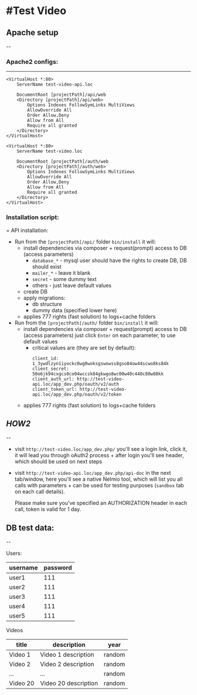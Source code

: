 #Test Video
======

## Apache setup
--

### Apache2 configs:
------
```
<VirtualHost *:80>
    ServerName test-video-api.loc

    DocumentRoot [projectPath]/api/web
    <Directory [projectPath]/api/web>
        Options Indexes FollowSymLinks MultiViews
        AllowOverride All
        Order Allow,Deny
        Allow from All
        Require all granted
    </Directory>
</VirtualHost>

<VirtualHost *:80>
    ServerName test-video.loc

    DocumentRoot [projectPath]/auth/web
    <Directory [projectPath]/auth/web>
        Options Indexes FollowSymLinks MultiViews
        AllowOverride All
        Order Allow,Deny
        Allow from All
        Require all granted
    </Directory>
</VirtualHost>
```

### Installation script:
=
API installation:
* Run from the `[projectPath]/api/` folder `bin/install` it will:
    * install dependencies via composer + request(prompt) access to DB (access parameters)
      * `database_*` - mysql user should have the rights to create DB, DB should exist
      * `mailer_*` - leave it blank
      * `secret` - some dummy text
      * others - just leave default values
    * create DB
    * apply migrations:
      * db structure
      * dummy data (specified lower here)
    * applies 777 rights (fast solution) to logs+cache folders
* Run from the `[projectPath]/auth/` folder `bin/install` it will:
    * install dependencies via composer + request(prompt) access to DB (access parameters)
      just click `Enter` on each parameter, to use default values
      * critical values are (they are set by default):
        ```
        client_id: 1_3ywdlzyn1iyockc0wg0woksgswowss8gso84ow44scwo8ks84k
        client_secret: 50o6jk94cxgcs0co04wccsk84gkwgo8wc00w40c440c80w88kk
        client_auth_url: http://test-video-api.loc/app_dev.php/oauth/v2/auth
        client_token_url: http://test-video-api.loc/app_dev.php/oauth/v2/token
        ```
    * applies 777 rights (fast solution) to logs+cache folders
  
  
## _HOW2_
--
* visit `http://test-video.loc/app_dev.php/` you'll see a login link, click it,
  it will lead you through oAuth2 process + after login you'll see
  header, which should be used on next steps
* visit `http://test-video-api.loc/app_dev.php/api-doc` in the next tab/window,
  here you'll see a native Nelmio tool, which will list you all calls with
  parameters + can be used for testing purposes (`sandbox` tab on each call
  details).
  
  Please make sure you've specified an AUTHORIZATION header in each call, token
  is valid for 1 day.
  
 
## DB test data:
--

Users:

| username | password |
|----------|----------|
|user1     |111       |
|user2     |111       |
|user3     |111       |
|user4     |111       |
|user5     |111       |

Videos

| title    | description          | year   |
|----------|----------------------|--------|
|Video 1   | Video 1 description  | random |
|Video 2   | Video 2 description  | random |
|...       | ...                  | random |
|Video 20  | Video 20 description | random |
